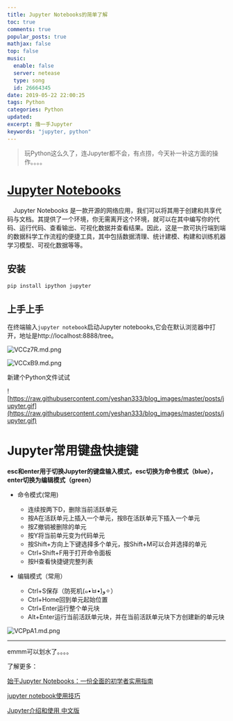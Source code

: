 ```yaml
---
title: Jupyter Notebooks的简单了解
toc: true
comments: true
popular_posts: true
mathjax: false
top: false
music:
  enable: false
  server: netease
  type: song
  id: 26664345
date: 2019-05-22 22:00:25
tags: Python
categories: Python
updated:
excerpt: 撸一手Jupyter
keywords: "jupyter, python"
---
```


>玩Python这么久了，连Jupyter都不会，有点捞，今天补一补这方面的操作。。。。

# [Jupyter Notebooks](https://jupyter.org/)

&ensp;&ensp;Jupyter Notebooks 是一款开源的网络应用，我们可以将其用于创建和共享代码与文档。其提供了一个环境，你无需离开这个环境，就可以在其中编写你的代码、运行代码、查看输出、可视化数据并查看结果。因此，这是一款可执行端到端的数据科学工作流程的便捷工具，其中包括数据清理、统计建模、构建和训练机器学习模型、可视化数据等等。

## 安装

    pip install ipython jupyter

## 上手上手

在终端输入`jupyter notebook`启动Jupyter notebooks,它会在默认浏览器中打开，地址是http://localhost:8888/tree。

![VCCz7R.md.png](https://s2.ax1x.com/2019/05/22/VCCz7R.md.png)

<!-- more -->

![VCCxB9.md.png](https://s2.ax1x.com/2019/05/22/VCCxB9.md.png)

新建个Python文件试试


![https://raw.githubusercontent.com/yeshan333/blog_images/master/posts/jupyter.gif](https://raw.githubusercontent.com/yeshan333/blog_images/master/posts/jupyter.gif)


# Jupyter常用键盘快捷键

**esc和enter用于切换Jupyter的键盘输入模式，esc切换为命令模式（blue），enter切换为编辑模式（green）**

- 命令模式(常用)
  - 连续按两下D，删除当前活跃单元
  - 按A在活跃单元上插入一个单元，按B在活跃单元下插入一个单元
  - 按Z撤销被删除的单元
  - 按Y将当前单元变为代码单元
  - 按Shift+方向上下键选择多个单元，按Shift+M可以合并选择的单元
  - Ctrl+Shift+F用于打开命令面板
  - 按H查看快捷键完整列表

- 编辑模式（常用）
  - Ctrl+S保存（防死机(๑•̀ㅂ•́)و✧）
  - Ctrl+Home回到单元起始位置
  - Ctrl+Enter运行整个单元块
  - Alt+Enter运行当前活跃单元块，并在当前活跃单元块下方创建新的单元块

![VCPpA1.md.png](https://s2.ax1x.com/2019/05/22/VCPpA1.md.png)


---
emmm可以划水了。。。。

了解更多：

[始于Jupyter Notebooks：一份全面的初学者实用指南](https://zhuanlan.zhihu.com/p/37553863)

[jupyter notebook使用技巧](https://zhuanlan.zhihu.com/p/42468945)

[Jupyter介绍和使用 中文版](https://segmentfault.com/a/1190000013014274?tdsourcetag=s_pcqq_aiomsg)
